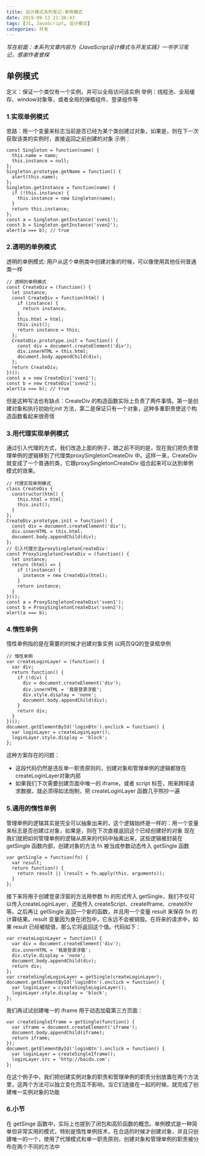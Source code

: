 ```yaml
---
title: 设计模式系列笔记-单例模式
date: 2019-09-12 21:36:43
tags: [JS, JavaScript, 设计模式]
categories: 开发
---
```



*写在前面：本系列文章内容为《JavaScript设计模式与开发实践》一书学习笔记，感谢作者曾探*
## 单例模式
定义：保证一个类仅有一个实例，并可以全局访问该实例
举例：线程池、全局缓存、window对象等，或者全局的弹框组件、登录组件等

### 1.实现单例模式
思路：用一个变量来标志当前是否已经为某个类创建过对象，如果是，则在下一次获取该类的实例时，直接返回之前创建的对象
示例：
```
const Singleton = function(name) {
  this.name = name;
  this.instance = null;
};
Singleton.prototype.getName = function() {
  alert(this.name);
};
Singleton.getInstance = function(name) {
  if (!this.instance) {
    this.instance = new Singleton(name);
  }
  return this.instance;
};
const a = Singleton.getInstance('sven1');
const b = Singleton.getInstance('sven2');
alert(a === b); // true
```

### 2.透明的单例模式
透明的单例模式: 用户从这个单例类中创建对象的时候，可以像使用其他任何普通类一样
```
// 透明的单例模式
const CreateDiv = (function() {
  let instance;
  const CreateDiv = function(html) {
    if (instance) {
      return instance;
    }
    this.html = html;
    this.init();
    return instance = this;
  };
  CreateDiv.prototype.init = function() {
    const div = document.createElement('div');
    div.innerHTML = this.html;
    document.body.appendChild(div);
  };
  return CreateDiv;
})();
const a = new CreateDiv('sven1');
const b = new CreateDiv('sven2');
alert(a === b); // true
```
但是这种写法也有缺点：CreateDiv 的构造函数实际上负责了两件事情。第一是创建对象和执行初始化init 方法，第二是保证只有一个对象，这种多重职责使这个构造函数看起来很奇怪

### 3.用代理实现单例模式
通过引入代理的方式，我们改造上面的例子，跟之前不同的是，现在我们把负责管理单例的逻辑移到了代理类proxySingletonCreateDiv 中。这样一来，CreateDiv 就变成了一个普通的类，它跟proxySingletonCreateDiv 组合起来可以达到单例模式的效果。
```
// 代理实现单例模式
class CreateDiv {
  constructor(html) {
    this.html = html;
    this.init();
  }
};
CreateDiv.prototype.init = function() {
  const div = document.createElement('div');
  div.innerHTML = this.html;
  document.body.appendChild(div);
};
// 引入代理方法proxySingletonCreateDiv：
const ProxySingletonCreateDiv = (function() {
  let instance;
  return (html) => {
    if (!instance) {
      instance = new CreateDiv(html);
    }
    return instance;
  }
})();
const a = ProxySingletonCreateDiv('sven1');
const b = ProxySingletonCreateDiv('sven2');
alert(a === b);
```
### 4.惰性单例
惰性单例指的是在需要的时候才创建对象实例
以网页QQ的登录框举例
```
// 惰性单例
var createLoginLayer = (function() {
  var div;
  return function() {
    if (!div) {
      div = document.createElement('div');
      div.innerHTML = '我是登录浮窗';
      div.style.display = 'none';
      document.body.appendChild(div);
    }
    return div;
  }
})();
document.getElementById('loginBtn').onclick = function() {
  var loginLayer = createLoginLayer();
  loginLayer.style.display = 'block';
};
```
这种方案存在的问题：
- 这段代码仍然是违反单一职责原则的，创建对象和管理单例的逻辑都放在 createLoginLayer对象内部
- 如果我们下次需要创建页面中唯一的 iframe，或者 script 标签，用来跨域请求数据，就必须得如法炮制，把 createLoginLayer 函数几乎照抄一遍

### 5.通用的惰性单例
管理单例的逻辑其实是完全可以抽象出来的，这个逻辑始终是一样的：用一个变量来标志是否创建过对象，如果是，则在下次直接返回这个已经创建好的对象
现在我们就把如何管理单例的逻辑从原来的代码中抽离出来，这些逻辑被封装在 getSingle
函数内部，创建对象的方法 fn 被当成参数动态传入 getSingle 函数
```
var getSingle = function(fn) {
  var result;
  return function() {
    return result || (result = fn.apply(this, arguments));
  }
};
```
接下来将用于创建登录浮窗的方法用参数 fn 的形式传入 getSingle，我们不仅可以传入createLoginLayer，还能传入 createScript、createIframe、createXhr 等。之后再让 getSingle 返回一个新的函数，并且用一个变量 result 来保存 fn 的计算结果。result 变量因为身在闭包中，它永远不会被销毁。在将来的请求中，如果 result 已经被赋值，那么它将返回这个值。代码如下：
```
var createLoginLayer = function() {
  var div = document.createElement('div');
  div.innerHTML = '我是登录浮窗';
  div.style.display = 'none';
  document.body.appendChild(div);
  return div;
};
var createSingleLoginLayer = getSingle(createLoginLayer);
document.getElementById('loginBtn').onclick = function() {
  var loginLayer = createSingleLoginLayer();
  loginLayer.style.display = 'block';
};
```
我们再试试创建唯一的 iframe 用于动态加载第三方页面：
```
var createSingleIframe = getSingle(function() {
  var iframe = document.createElement('iframe');
  document.body.appendChild(iframe);
  return iframe;
});
document.getElementById('loginBtn').onclick = function() {
  var loginLayer = createSingleIframe();
  loginLayer.src = 'http://baidu.com';
};
```
在这个例子中，我们把创建实例对象的职责和管理单例的职责分别放置在两个方法里，这两个方法可以独立变化而互不影响，当它们连接在一起的时候，就完成了创建唯一实例对象的功能

### 6.小节
在 getSinge 函数中，实际上也提到了闭包和高阶函数的概念。单例模式是一种简单但非常实用的模式，特别是惰性单例技术，在合适的时候才创建对象，并且只创建唯一的一个，使用了代理模式和单一职责原则，创建对象和管理单例的职责被分布在两个不同的方法中
